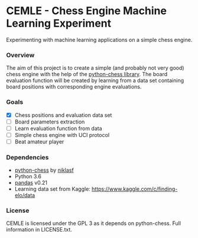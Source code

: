 # CEMLE - Chess Engine Machine Learning Experiment

Experimenting with machine learning applications on a simple chess engine.

### Overview

The aim of this project is to create a simple (and probably not very
good) chess engine with the help of the [python-chess library](https://github.com/niklasf/python-chess). 
The board evaluation function will be created by learning from a data set 
containing board positions with corresponding engine evaluations.

### Goals

- [x] Chess positions and evaluation data set
- [ ] Board parameters extraction
- [ ] Learn evaluation function from data
- [ ] Simple chess engine with UCI protocol
- [ ] Beat amateur player

### Dependencies

* [python-chess](https://github.com/niklasf/python-chess) by [niklasf](https://github.com/niklasf)
* Python 3.6
* [pandas](https://pandas.pydata.org/) v0.21
* Learning data set from Kaggle: https://www.kaggle.com/c/finding-elo/data

### License

CEMLE is licensed under the GPL 3 as it depends on python-chess. Full information in LICENSE.txt.

